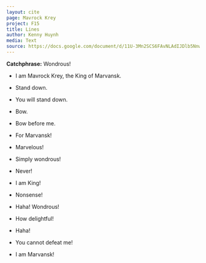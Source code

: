 ```yaml
---
layout: cite
page: Mavrock Krey
project: F15
title: Lines
author: Kenny Huynh
media: Text
source: https://docs.google.com/document/d/11U-3Mn2SCS6FAvNLAdIJDlb5NnwbFtcf_B_2OcyFdsU/edit?usp=sharing
---
```

**Catchphrase:** Wondrous!

- I am Mavrock Krey, the King of Marvansk.

- Stand down.

- You will stand down.

- Bow.

- Bow before me.

- For Marvansk!

- Marvelous!

- Simply wondrous!

- Never!

- I am King!

- Nonsense!

- Haha! Wondrous!

- How delightful!

- Haha!

- You cannot defeat me!

- I am Marvansk!

